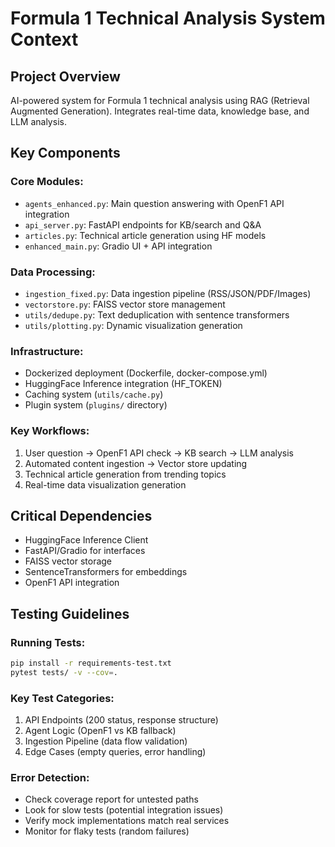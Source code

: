 # Formula 1 Technical Analysis System Context

## Project Overview
AI-powered system for Formula 1 technical analysis using RAG (Retrieval Augmented Generation). Integrates real-time data, knowledge base, and LLM analysis.

## Key Components

### Core Modules:
- `agents_enhanced.py`: Main question answering with OpenF1 API integration
- `api_server.py`: FastAPI endpoints for KB/search and Q&A
- `articles.py`: Technical article generation using HF models
- `enhanced_main.py`: Gradio UI + API integration

### Data Processing:
- `ingestion_fixed.py`: Data ingestion pipeline (RSS/JSON/PDF/Images)
- `vectorstore.py`: FAISS vector store management
- `utils/dedupe.py`: Text deduplication with sentence transformers
- `utils/plotting.py`: Dynamic visualization generation

### Infrastructure:
- Dockerized deployment (Dockerfile, docker-compose.yml)
- HuggingFace Inference integration (HF_TOKEN)
- Caching system (`utils/cache.py`)
- Plugin system (`plugins/` directory)

### Key Workflows:
1. User question → OpenF1 API check → KB search → LLM analysis
2. Automated content ingestion → Vector store updating
3. Technical article generation from trending topics
4. Real-time data visualization generation

## Critical Dependencies
- HuggingFace Inference Client
- FastAPI/Gradio for interfaces
- FAISS vector storage
- SentenceTransformers for embeddings
- OpenF1 API integration

## Testing Guidelines

### Running Tests:
```bash
pip install -r requirements-test.txt
pytest tests/ -v --cov=.
```

### Key Test Categories:
1. API Endpoints (200 status, response structure)
2. Agent Logic (OpenF1 vs KB fallback)
3. Ingestion Pipeline (data flow validation)
4. Edge Cases (empty queries, error handling)

### Error Detection:
- Check coverage report for untested paths
- Look for slow tests (potential integration issues)
- Verify mock implementations match real services
- Monitor for flaky tests (random failures)

